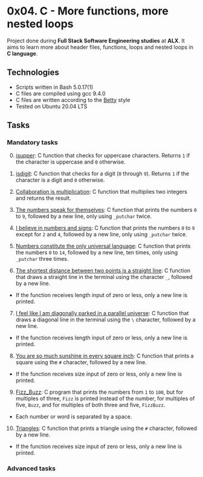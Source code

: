 # 0x04. C - More functions, more nested loops

Project done during **Full Stack Software Engineering studies** at **ALX**. It aims to learn more about header files, functions, loops and nested loops in **C language**.

## Technologies
* Scripts written in Bash 5.0.17(1)
* C files are compiled using gcc 9.4.0
* C files are written according to the [Betty](https://github.com/alx-tools/Betty) style
* Tested on Ubuntu 20.04 LTS


## Tasks

### Mandatory tasks


0. [isupper](./0-isupper.c): C function that checks for uppercase characters. Returns
  `1` if the character is uppercase and `0` otherwise.

1. [isdigit](./1-isdigit.c): C function that checks for a digit (`0` through `9`). Returns `1` if the character is a digit and `0` otherwise.

2. [Collaboration is multiplication](./2-mul.c): C function that multiplies two integers and returns the result.

3. [The numbers speak for themselves](./3-print_numbers.c): C function that prints the numbers `0` to `9`, followed by a new line, only using `_putchar` twice.

4. [I believe in numbers and signs](./4-print_most_numbers.c): C function that prints the numbers
  `0` to `9` except for `2` and `4`, followed by a new line, only using `_putchar` twice.

5. [Numbers constitute the only universal language](./5-more_numbers.c): C function that prints the numbers `0` to `14`, followed by a new line, ten times, only using `_putchar` three times.

6. [The shortest distance between two points is a straight line](./6-print_line.c): C function that draws a straight line in the terminal using the character `_`, followed by a new line.
  + If the function receives length input of zero or less, only a new line is printed.

7. [I feel like I am diagonally parked in a parallel universe](./7-print_diagonal.c): C function that draws a diagonal line in the terminal using the `\` character, followed by a new line.
  + If the function receives length input of zero or less, only a new line is printed.

8. [You are so much sunshine in every square inch](./8-print_square.c): C function that prints a square using the `#` character, followed by a new line.
  + If the function receives size input of zero or less, only a new line is printed.

9. [Fizz_Buzz](./9-fizz_buzz.c): C program that prints the numbers from `1` to `100`, but for multiples of three, `Fizz` is printed instead of the number, for multiples of five, `Buzz`, and for multiples of both three and five, `FizzBuzz`.
  + Each number or word is separated by a space.

10. [Triangles](./10-print_triangle.c): C function that prints a triangle using the `#` character, followed by a new line.
  + If the function receives size input of zero or less, only a new line is printed.


### Advanced tasks
